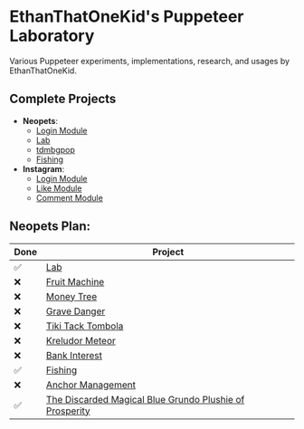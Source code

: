 # EthanThatOneKid's Puppeteer Laboratory
Various Puppeteer experiments, implementations, research, and usages by EthanThatOneKid.

## Complete Projects
* __Neopets__:
  * [Login Module](neopets/login/index.js)
  * [Lab](neopets/lab/index.js)
  * [tdmbgpop](neopets/tdmbgpop/index.js)
  * [Fishing](neopets/fishing/index.js)
* __Instagram__:
  * [Login Module](instagram/login/index.js)
  * [Like Module](instagram/like/index.js)
  * [Comment Module](instagram/comment/index.js)

## Neopets Plan:
| Done | Project |
|---|---|
| ✅ | [Lab](http://www.neopets.com/lab.phtml) |
| ❌ | [Fruit Machine](http://www.neopets.com/desert/fruit/index.phtml) |
| ❌ | [Money Tree](http://www.neopets.com/donations.phtml) |
| ❌ | [Grave Danger](http://www.neopets.com/halloween/gravedanger/index.phtml) |
| ❌ | [Tiki Tack Tombola](http://www.neopets.com/island/tombola.phtml) |
| ❌ | [Kreludor Meteor](http://www.neopets.com/moon/meteor.phtml) |
| ❌ | [Bank Interest](http://www.neopets.com/bank.phtml) |
| ✅ | [Fishing](http://www.neopets.com/water/fishing.phtml) |
| ❌ | [Anchor Management](http://www.neopets.com/pirates/anchormanagement.phtml) |
| ✅ | [The Discarded Magical Blue Grundo Plushie of Prosperity](http://www.neopets.com/faerieland/tdmbgpop.phtml) |
